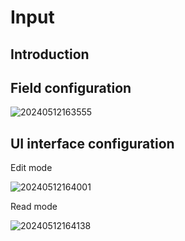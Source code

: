 # Input

## Introduction

## Field configuration

![20240512163555](https://static-docs.nocobase.com/20240512163555.png)

## UI interface configuration

Edit mode

![20240512164001](https://static-docs.nocobase.com/20240512164001.png)

Read mode

![20240512164138](https://static-docs.nocobase.com/20240512164138.png)
